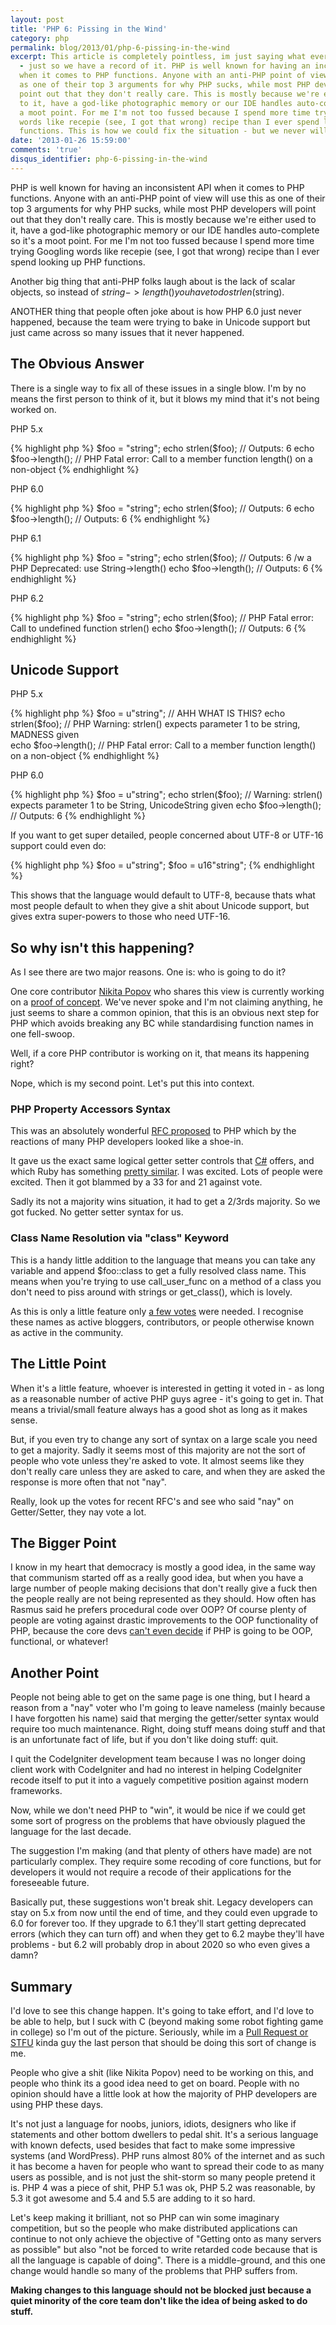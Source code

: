 ```yaml
---
layout: post
title: 'PHP 6: Pissing in the Wind'
category: php
permalink: blog/2013/01/php-6-pissing-in-the-wind
excerpt: This article is completely pointless, im just saying what everyone is thinking
  - just so we have a record of it. PHP is well known for having an inconsistent API
  when it comes to PHP functions. Anyone with an anti-PHP point of view will use this
  as one of their top 3 arguments for why PHP sucks, while most PHP developers will
  point out that they don't really care. This is mostly because we're either used
  to it, have a god-like photographic memory or our IDE handles auto-complete so it's
  a moot point. For me I'm not too fussed because I spend more time trying Googling
  words like recepie (see, I got that wrong) recipe than I ever spend looking up PHP
  functions. This is how we could fix the situation - but we never will.
date: '2013-01-26 15:59:00'
comments: 'true'
disqus_identifier: php-6-pissing-in-the-wind
---
```


PHP is well known for having an inconsistent API when it comes to PHP functions. Anyone with an anti-PHP point of view will use this as one of their top 3 arguments for why PHP sucks, while most PHP developers will point out that they don't really care. This is mostly because we're either used to it, have a god-like photographic memory or our IDE handles auto-complete so it's a moot point. For me I'm not too fussed because I spend more time trying Googling words like recepie (see, I got that wrong) recipe than I ever spend looking up PHP functions.

Another big thing that anti-PHP folks laugh about is the lack of scalar objects, so instead of $string->length() you have to do strlen($string).

ANOTHER thing that people often joke about is how PHP 6.0 just never happened, because the team were trying to bake in Unicode support but just came across so many issues that it never happened.

## The Obvious Answer

There is a single way to fix all of these issues in a single blow. I'm by no means the first person to think of it, but it blows my mind that it's not being worked on. 

PHP 5.x

{% highlight php %}
$foo = "string";
echo strlen($foo); // Outputs: 6
echo $foo->length(); // PHP Fatal error:  Call to a member function length() on a non-object
{% endhighlight %}

PHP 6.0

{% highlight php %}
$foo = "string";
echo strlen($foo); // Outputs: 6
echo $foo->length(); // Outputs: 6
{% endhighlight %}

PHP 6.1

{% highlight php %}
$foo = "string";
echo strlen($foo); // Outputs: 6 /w a PHP Deprecated: use String->length()
echo $foo->length(); // Outputs: 6
{% endhighlight %}

PHP 6.2

{% highlight php %}
$foo = "string";
echo strlen($foo); // PHP Fatal error:  Call to undefined function strlen()
echo $foo->length(); // Outputs: 6
{% endhighlight %}

## Unicode Support

PHP 5.x

{% highlight php %}
$foo = u"string"; // AHH WHAT IS THIS?
echo strlen($foo); // PHP Warning:  strlen() expects parameter 1 to be string, MADNESS given    
echo $foo->length(); // PHP Fatal error:  Call to a member function length() on a non-object
{% endhighlight %}

PHP 6.0

{% highlight php %}
$foo = u"string";
echo strlen($foo); // Warning: strlen() expects parameter 1 to be String, UnicodeString given
echo $foo->length(); // Outputs: 6
{% endhighlight %}

If you want to get super detailed, people concerned about UTF-8 or UTF-16 support could even do:

{% highlight php %}
$foo = u"string";
$foo = u16"string";
{% endhighlight %}

This shows that the language would default to UTF-8, because thats what most people default to when they give a shit about Unicode support, but gives extra super-powers to those who need UTF-16.

## So why isn't this happening?

As I see there are two major reasons. One is: who is going to do it? 

One core contributor [Nikita Popov](http://nikic.github.com/) who shares this view is currently working on a [proof of concept](https://github.com/nikic/scalar_objects). We've never spoke and I'm not claiming anything, he just seems to share a common opinion, that this is an obvious next step for PHP which avoids breaking any BC while standardising function names in one fell-swoop.

Well, if a core PHP contributor is working on it, that means its happening right? 

Nope, which is my second point. Let's put this into context.

### PHP Property Accessors Syntax

This was an absolutely wonderful [RFC proposed](https://wiki.php.net/rfc/propertygetsetsyntax-v1.2#voting) to PHP which by the reactions of many PHP developers looked like a shoe-in. 

It gave us the exact same logical getter setter controls that [C#](http://forums.asp.net/t/1191140.aspx) offers, and which Ruby has something [pretty similar](http://www.rubyist.net/~slagell/ruby/accessors.html). I was excited. Lots of people were excited. Then it got blammed by a 33 for and 21 against vote. 

Sadly its not a majority wins situation, it had to get a 2/3rds majority. So we got fucked. No getter setter syntax for us.

### Class Name Resolution via "class" Keyword

This is a handy little addition to the language that means you can take any variable and append $foo::class to get a fully resolved class name. This means when you're trying to use call\_user\_func on a method of a class you don't need to piss around with strings or get_class(), which is lovely.

As this is only a little feature only [a few votes](https://wiki.php.net/rfc/class_name_scalars#votes) were needed. I recognise these names as active bloggers, contributors, or people otherwise known as active in the community.

## The Little Point

When it's a little feature, whoever is interested in getting it voted in - as long as a reasonable number of active PHP guys agree - it's going to get in. That means a trivial/small feature always has a good shot as long as it makes sense.

But, if you even try to change any sort of syntax on a large scale you need to get a majority. Sadly it seems most of this majority are not the sort of people who vote unless they're asked to vote. It almost seems like they don't really care unless they are asked to care, and when they are asked the response is more often that not "nay". 

Really, look up the votes for recent RFC's and see who said "nay" on Getter/Setter, they nay vote a lot.

## The Bigger Point

I know in my heart that democracy is mostly a good idea, in the same way that communism started off as a really good idea, but when you have a large number of people making decisions that don't really give a fuck then the people really are not being represented as they should. How often has Rasmus said he prefers procedural code over OOP? Of course plenty of people are voting against drastic improvements to the OOP functionality of PHP, because the core devs [can't even decide](http://news.php.net/php.internals/64770) if PHP is going to be OOP, functional, or whatever!

## Another Point

People not being able to get on the same page is one thing, but I heard a reason from a "nay" voter who I'm going to leave nameless (mainly because I have forgotten his name) said that merging the getter/setter syntax would require too much maintenance. Right, doing stuff means doing stuff and that is an unfortunate fact of life, but if you don't like doing stuff: quit.

I quit the CodeIgniter development team because I was no longer doing client work with CodeIgniter and had no interest in helping CodeIgniter recode itself to put it into a vaguely competitive position against modern frameworks.

Now, while we don't need PHP to "win", it would be nice if we could get some sort of progress on the problems that have obviously plagued the language for the last decade.

The suggestion I'm making (and that plenty of others have made) are not particularly complex. They require some recoding of core functions, but for developers it would not require a recode of their applications for the foreseeable future.

Basically put, these suggestions won't break shit. Legacy developers can stay on 5.x from now until the end of time, and they could even upgrade to 6.0 for forever too. If they upgrade to 6.1 they'll start getting deprecated errors (which they can turn off) and when they get to 6.2 maybe they'll have problems - but 6.2 will probably drop in about 2020 so who even gives a damn?

## Summary

I'd love to see this change happen. It's going to take effort, and I'd love to be able to help, but I suck with C (beyond making some robot fighting game in college) so I'm out of the picture. Seriously, while im a [Pull Request or STFU](https://spaz.spreadshirt.com/pull-request-or-stfu-black-A6928817) kinda guy the last person that should be doing this sort of change is me.

People who give a shit (like Nikita Popov) need to be working on this, and people who think its a good idea need to get on board. People with no opinion should have a little look at how the majority of PHP developers are using PHP these days. 

It's not just a language for noobs, juniors, idiots, designers who like if statements and other bottom dwellers to pedal shit. It's a serious language with known defects, used besides that fact to make some impressive systems (and WordPress). PHP runs almost 80% of the internet and as such it has become a haven for people who want to spread their code to as many users as possible, and is not just the shit-storm so many people pretend it is. PHP 4 was a piece of shit, PHP 5.1 was ok, PHP 5.2 was reasonable, by 5.3 it got awesome and 5.4 and 5.5 are adding to it so hard. 

Let's keep making it brilliant, not so PHP can win some imaginary competition, but so the people who make distributed applications can continue to not only achieve the objective of "Getting onto as many servers as possible" but also "not be forced to write retarded code because that is all the language is capable of doing". There is a middle-ground, and this one change would handle so many of the problems that PHP suffers from.

**Making changes to this language should not be blocked just because a quiet minority of the core team don't like the idea of being asked to do stuff.**
